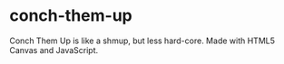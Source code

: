 conch-them-up
=============

Conch Them Up is like a shmup, but less hard-core. Made with HTML5 Canvas and JavaScript.
